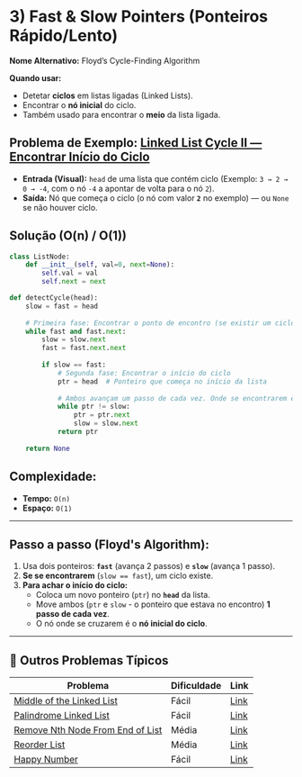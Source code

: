 # 3) Fast & Slow Pointers (Ponteiros Rápido/Lento)

**Nome Alternativo:** Floyd’s Cycle-Finding Algorithm

**Quando usar:**

* Detetar **ciclos** em listas ligadas (Linked Lists).
* Encontrar o **nó inicial** do ciclo.
* Também usado para encontrar o **meio** da lista ligada.

## Problema de Exemplo: [Linked List Cycle II — Encontrar Início do Ciclo](https://leetcode.com/problems/linked-list-cycle-ii/)

* **Entrada (Visual):** `head` de uma lista que contém ciclo (Exemplo: `3 → 2 → 0 → -4`, com o nó `-4` a apontar de volta para o nó `2`).
* **Saída:** Nó que começa o ciclo (o nó com valor **`2`** no exemplo) — ou `None` se não houver ciclo.

## Solução (O(n) / O(1))

```python
class ListNode:
    def __init__(self, val=0, next=None):
        self.val = val
        self.next = next

def detectCycle(head):
    slow = fast = head
    
    # Primeira fase: Encontrar o ponto de encontro (se existir um ciclo)
    while fast and fast.next:
        slow = slow.next
        fast = fast.next.next
        
        if slow == fast:
            # Segunda fase: Encontrar o início do ciclo
            ptr = head  # Ponteiro que começa no início da lista
            
            # Ambos avançam um passo de cada vez. Onde se encontrarem é o início do ciclo.
            while ptr != slow:
                ptr = ptr.next
                slow = slow.next
            return ptr
            
    return None

```

## Complexidade:

* **Tempo:** `O(n)`
* **Espaço:** `O(1)`

---

## Passo a passo (Floyd's Algorithm):

1.  Usa dois ponteiros: **`fast`** (avança 2 passos) e **`slow`** (avança 1 passo).
2.  **Se se encontrarem** (`slow == fast`), um ciclo existe.
3.  **Para achar o início do ciclo:**
    * Coloca um novo ponteiro (`ptr`) no **`head`** da lista.
    * Move ambos (`ptr` e `slow` - o ponteiro que estava no encontro) **1 passo de cada vez**.
    * O nó onde se cruzarem é o **nó inicial do ciclo**.

---

## 🎯 Outros Problemas Típicos

| Problema | Dificuldade | Link |
|----------|-------------|------|
| [Middle of the Linked List](https://leetcode.com/problems/middle-of-the-linked-list/) | Fácil | [Link](https://leetcode.com/problems/middle-of-the-linked-list/) |
| [Palindrome Linked List](https://leetcode.com/problems/palindrome-linked-list/) | Fácil | [Link](https://leetcode.com/problems/palindrome-linked-list/) |
| [Remove Nth Node From End of List](https://leetcode.com/problems/remove-nth-node-from-end-of-list/) | Média | [Link](https://leetcode.com/problems/remove-nth-node-from-end-of-list/) |
| [Reorder List](https://leetcode.com/problems/reorder-list/) | Média | [Link](https://leetcode.com/problems/reorder-list/) |
| [Happy Number](https://leetcode.com/problems/happy-number/) | Fácil | [Link](https://leetcode.com/problems/happy-number/) |